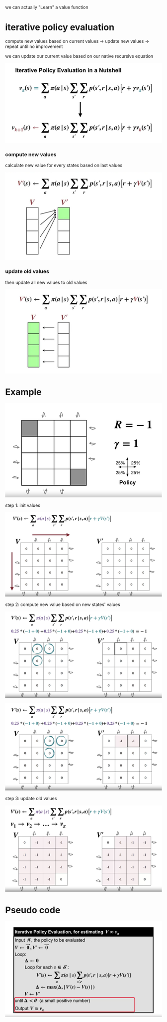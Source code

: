 we can actually "Learn" a value function

# iterative policy evaluation
compute new values based on current values -> update new values -> repeat until no improvement

we can update our current value based on our native recursive equation

![](2023-05-04-22-11-47.png)

### compute new values

calculate new value for every states based on last values

![](2023-05-04-22-12-51.png)

### update old values

then update all new values to old values

![](2023-05-04-22-13-30.png)


# Example

![](2023-05-04-22-14-03.png)

step 1: init values

![](2023-05-04-22-14-28.png)

step 2: compute new value based on new states' values

![](2023-05-04-22-15-33.png)

![](2023-05-04-22-15-49.png)

step 3: update old values

![](2023-05-04-22-16-10.png)

# Pseudo code

![](2023-05-04-22-16-25.png)